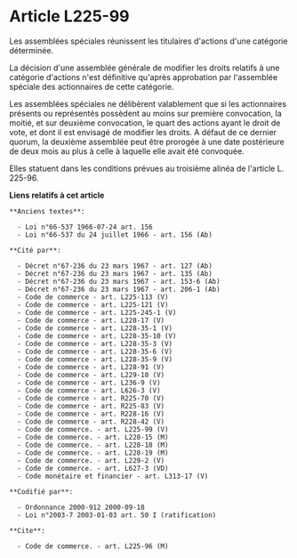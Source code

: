 # Article L225-99

Les assemblées spéciales réunissent les titulaires d'actions d'une catégorie déterminée.

La décision d'une assemblée générale de modifier les droits relatifs à une catégorie d'actions n'est définitive qu'après
approbation par l'assemblée spéciale des actionnaires de cette catégorie.

Les assemblées spéciales ne délibèrent valablement que si les actionnaires présents ou représentés possèdent au moins sur
première convocation, la moitié, et sur deuxième convocation, le quart des actions ayant le droit de vote, et dont il est
envisagé de modifier les droits. A défaut de ce dernier quorum, la deuxième assemblée peut être prorogée à une date
postérieure de deux mois au plus à celle à laquelle elle avait été convoquée.

Elles statuent dans les conditions prévues au troisième alinéa de l'article L. 225-96.

**Liens relatifs à cet article**

	**Anciens textes**:

	  - Loi n°66-537 1966-07-24 art. 156
	  - Loi n°66-537 du 24 juillet 1966 - art. 156 (Ab)

	**Cité par**:

	  - Décret n°67-236 du 23 mars 1967 - art. 127 (Ab)
	  - Décret n°67-236 du 23 mars 1967 - art. 135 (Ab)
	  - Décret n°67-236 du 23 mars 1967 - art. 153-6 (Ab)
	  - Décret n°67-236 du 23 mars 1967 - art. 206-1 (Ab)
	  - Code de commerce - art. L225-113 (V)
	  - Code de commerce - art. L225-121 (V)
	  - Code de commerce - art. L225-245-1 (V)
	  - Code de commerce - art. L228-17 (V)
	  - Code de commerce - art. L228-35-1 (V)
	  - Code de commerce - art. L228-35-10 (V)
	  - Code de commerce - art. L228-35-3 (V)
	  - Code de commerce - art. L228-35-6 (V)
	  - Code de commerce - art. L228-35-9 (V)
	  - Code de commerce - art. L228-91 (V)
	  - Code de commerce - art. L229-10 (V)
	  - Code de commerce - art. L236-9 (V)
	  - Code de commerce - art. L626-3 (V)
	  - Code de commerce - art. R225-70 (V)
	  - Code de commerce - art. R225-83 (V)
	  - Code de commerce - art. R228-16 (V)
	  - Code de commerce - art. R228-42 (V)
	  - Code de commerce. - art. L225-99 (V)
	  - Code de commerce. - art. L228-15 (M)
	  - Code de commerce. - art. L228-18 (M)
	  - Code de commerce. - art. L228-19 (M)
	  - Code de commerce. - art. L229-2 (V)
	  - Code de commerce. - art. L627-3 (VD)
	  - Code monétaire et financier - art. L313-17 (V)

	**Codifié par**:

	  - Ordonnance 2000-912 2000-09-18
	  - Loi n°2003-7 2003-01-03 art. 50 I (ratification)

	**Cite**:

	  - Code de commerce. - art. L225-96 (M)
